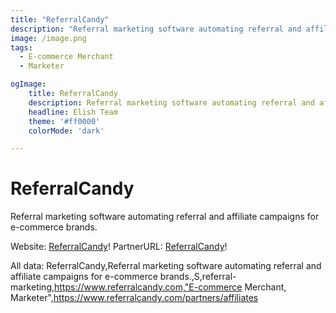 ```yaml
---
title: "ReferralCandy"
description: "Referral marketing software automating referral and affiliate campaigns for e-commerce brands."
image: /image.png
tags: 
  - E-commerce Merchant
  - Marketer

ogImage:
    title: ReferralCandy
    description: Referral marketing software automating referral and affiliate campaigns for e-commerce brands.
    headline: Elish Team
    theme: '#ff0000'
    colorMode: 'dark'

---
```


# ReferralCandy

Referral marketing software automating referral and affiliate campaigns for e-commerce brands.

Website: [ReferralCandy](https://www.referralcandy.com)!
PartnerURL: [ReferralCandy](https://www.referralcandy.com/partners/affiliates)!

All data:
ReferralCandy,Referral marketing software automating referral and affiliate campaigns for e-commerce brands.,S,referral-marketing,https://www.referralcandy.com,"E-commerce Merchant, Marketer",https://www.referralcandy.com/partners/affiliates